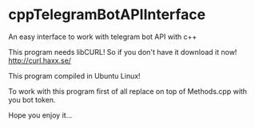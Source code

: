 # cppTelegramBotAPIInterface
An easy interface to work with telegram bot API with c++

This program needs libCURL! So if you don't have it download it now!
http://curl.haxx.se/

This program compiled in Ubuntu Linux!

To work with this program first of all replace <TOKEN> on top of Methods.cpp with you bot token.

Hope you enjoy it...
